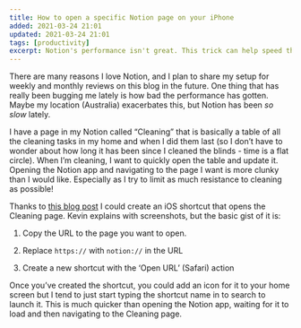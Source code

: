 ```yaml
---
title: How to open a specific Notion page on your iPhone
added: 2021-03-24 21:01
updated: 2021-03-24 21:01
tags: [productivity]
excerpt: Notion's performance isn't great. This trick can help speed things up.
---
```


There are many reasons I love Notion, and I plan to share my setup for weekly and monthly reviews on this blog in the future. One thing that has really been bugging me lately is how bad the performance has gotten. Maybe my location (Australia) exacerbates this, but Notion has been *so slow* lately.

I have a page in my Notion called “Cleaning” that is basically a table of all the cleaning tasks in my home and when I did them last (so I don’t have to wonder about how long it has been since I cleaned the blinds - time is a flat circle). When I’m cleaning, I want to quickly open the table and update it. Opening the Notion app and navigating to the page I want is more clunky than I would like. Especially as I try to limit as much resistance to cleaning as possible!

Thanks to [this blog post](https://kevinjalbert.com/using-ios-shortcuts-to-open-notion-pages/) I could create an iOS shortcut that opens the Cleaning page. Kevin explains with screenshots, but the basic gist of it is:

1. Copy the URL to the page you want to open.

2. Replace `https://` with `notion://` in the URL

3. Create a new shortcut with the ‘Open URL’ (Safari) action

Once you’ve created the shortcut, you could add an icon for it to your home screen but I tend to just start typing the shortcut name in to search to launch it. This is much quicker than opening the Notion app, waiting for it to load and then navigating to the Cleaning page. 